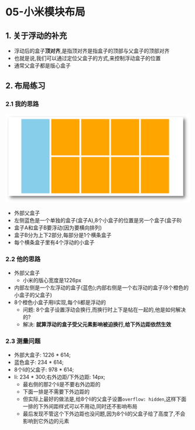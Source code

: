 # 05-小米模块布局

## 1. 关于浮动的补充

- 浮动后的盒子**顶对齐**,是指顶对齐是指盒子的顶部与父盒子的顶部对齐
- 也就是说,我们可以通过定位父盒子的方式,来控制浮动盒子的位置
- 通常父盒子都是版心盒子

## 2. 布局练习

### 2.1 我的思路

![效果图](./img/效果图.png)

- 外部父盒子
- 左侧蓝色是一个单独的盒子(盒子A),8个小盒子的位置是另一个盒子(盒子B)
- 盒子A和盒子B要浮动(因为要横向排列)
- 盒子B分为上下2部分,每部分是1个横条盒子
- 每个横条盒子里有4个浮动的小盒子

### 2.2 他的思路

- 外部父盒子
  - 小米的版心宽度是1226px
- 内部左侧是一个左浮动的盒子(蓝色);内部右侧是一个右浮动的盒子(8个橙色的小盒子的父盒子)
- 8个橙色小盒子用li实现,每个li都是浮动的
  - 问题: 8个盒子设置浮动会换行,而换行时上下是帖在一起的,他是如何解决的?
  - 解决: **就算浮动的盒子受父元素影响被迫换行,给下外边距依然生效**

### 2.3 测量问题

- 外部大盒子: 1226 * 614;
- 蓝色盒子: 234 * 614;
- 8个li的父盒子: 978 * 614;
- li: 234 * 300;右外边距/下外边距: 14px;
  - 最右侧的那2个li是不要右外边距的
  - 下面一排是不需要下外边距的
  - 但实际上最好的做法是,给8个li的父盒子设置`overflow: hidden`,这样下面一排的下外间距样式可以不用动,同时还不影响布局
  - 最后发现不管这个下外边距也没问题,因为8个li的父盒子给了高度了,不会影响到它外边的元素